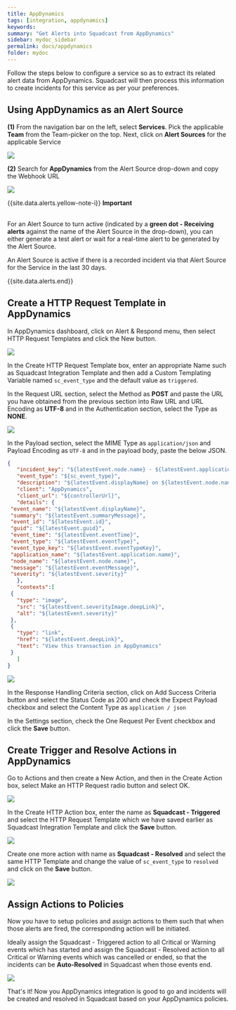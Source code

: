 ```yaml
---
title: AppDynamics
tags: [integration, appdynamics]
keywords:
summary: "Get Alerts into Squadcast from AppDynamics"
sidebar: mydoc_sidebar
permalink: docs/appdynamics
folder: mydoc
---
```


Follow the steps below to configure a service so as to extract its related alert data from AppDynamics. Squadcast will then process this information to create incidents for this service as per your preferences.

## Using AppDynamics as an Alert Source

**(1)** From the navigation bar on the left, select **Services**. Pick the applicable **Team** from the Team-picker on the top. Next, click on **Alert Sources** for the applicable Service

![](images/alert_source_1.png)

**(2)** Search for **AppDynamics** from the Alert Source drop-down and copy the Webhook URL

![](images/appdynamics_1.png)

{{site.data.alerts.yellow-note-i}}
<b>Important</b><br/><br/>
<p>For an Alert Source to turn active (indicated by a <b>green dot - Receiving alerts</b> against the name of the Alert Source in the drop-down), you can either generate a test alert or wait for a real-time alert to be generated by the Alert Source.</p>
<p>An Alert Source is active if there is a recorded incident via that Alert Source for the Service in the last 30 days.</p>
{{site.data.alerts.end}}

## Create a HTTP Request Template in AppDynamics
In AppDynamics dashboard, click on Alert & Respond menu, then select HTTP Request Templates and click the New button.

![](images/appdynamics_2.png)

In the Create HTTP Request Template box, enter an appropriate Name such as Squadcast Integration Template and then add a Custom Templating Variable named `sc_event_type` and the default value as `triggered`. 

In the Request URL section, select the Method as **POST** and paste the URL you have obtained from the previous section into Raw URL and URL Encoding as **UTF-8** and in the Authentication section, select the Type as **NONE**.

![](images/appdynamics_3.png)

In the Payload section, select the MIME Type as `application/json` and Payload Encoding as `UTF-8` and in the payload body, paste the below JSON.

```json
{    
   "incident_key": "${latestEvent.node.name} - ${latestEvent.application.name}",
   "event_type": "${sc_event_type}",
   "description": "${latestEvent.displayName} on ${latestEvent.node.name}",
   "client": "AppDynamics",
   "client_url": "${controllerUrl}",
   "details": {
 "event_name": "${latestEvent.displayName}",
 "summary": "${latestEvent.summaryMessage}",
 "event_id": "${latestEvent.id}",
 "guid": "${latestEvent.guid}",
 "event_time": "${latestEvent.eventTime}",
 "event_type": "${latestEvent.eventType}",
 "event_type_key": "${latestEvent.eventTypeKey}",
 "application_name": "${latestEvent.application.name}",
 "node_name": "${latestEvent.node.name}",
 "message": "${latestEvent.eventMessage}",
 "severity": "${latestEvent.severity}"
   },
   "contexts":[
 {
   "type": "image",
   "src": "${latestEvent.severityImage.deepLink}",
   "alt": "${latestEvent.severity}"
 },
 {
   "type": "link",
   "href": "${latestEvent.deepLink}",
   "text": "View this transaction in AppDynamics"
 }
   ]
}
```

![](images/appdynamics_4.png)

In the Response Handling Criteria section, click on Add Success Criteria button and select the Status Code as 200 and check the Expect Payload checkbox and select the Content Type as `application / json `

In the Settings section, check the One Request Per Event checkbox and click the **Save** button.

## Create Trigger and Resolve Actions in AppDynamics
Go to Actions and then create a New Action,  and then in the Create Action box, select Make an HTTP Request radio button and select OK.

![](images/appdynamics_5.png)

In the Create HTTP Action box, enter the name as **Squadcast - Triggered** and select the HTTP Request Template which we have saved earlier as Squadcast Integration Template and click the **Save** button.

![](images/appdynamics_6.png)

Create one more action with name as **Squadcast - Resolved** and select the same HTTP Template and change the value of `sc_event_type` to `resolved` and click on the **Save** button.

![](images/appdynamics_7.png)

## Assign Actions to Policies
Now you have to setup policies and assign actions to them such that when those alerts are fired, the corresponding action will be initiated.

Ideally assign the Squadcast - Triggered action to all Critical or Warning events which has started and assign the Squadcast - Resolved action to all Critical or Warning events which was cancelled or ended, so that the incidents can be **Auto-Resolved** in Squadcast when those events end.

![](images/appdynamics_8.png)

That's it! Now you AppDynamics integration is good to go and incidents will be created and resolved in Squadcast based on your AppDynamics policies.